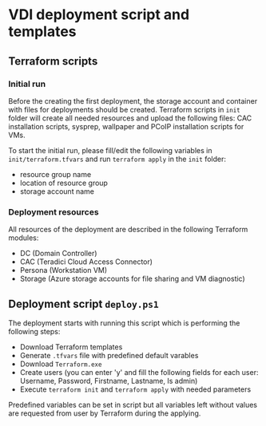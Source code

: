 # VDI deployment script and templates

## Terraform scripts

### Initial run

Before the creating the first deployment, the storage account and container with files for deployments should be created. Terraform scripts in `init` folder will create all needed resources and upload the following files: CAC installation scripts, sysprep, wallpaper and PCoIP installation scripts for VMs.

To start the initial run, please fill/edit the following variables in `init/terraform.tfvars` and run `terraform apply` in the `init` folder:

 - resource group name
 - location of resource group
 - storage account name

### Deployment resources

All resources of the deployment are described in the following Terraform modules:

 - DC (Domain Controller)
 - CAC (Teradici Cloud Access Connector)
 - Persona (Workstation VM)
 - Storage (Azure storage accounts for file sharing and VM diagnostic)

## Deployment script `deploy.ps1`

The deployment starts with running this script which is performing the following steps:

 - Download Terraform templates
 - Generate `.tfvars` file with predefined default varables
 - Download `Terraform.exe`
 - Create users (you can enter 'y' and fill the following fields for each user: Username, Password, Firstname, Lastname, Is admin)
 - Execute `terraform init` and `terraform apply` with needed parameters

 Predefined variables can be set in script but all variables left without values are requested from user by Terraform during the applying.
